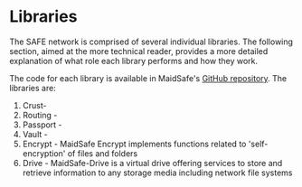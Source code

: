 # Libraries

The SAFE network is comprised of several individual libraries. The following section, aimed at the more technical reader, provides a more detailed explanation of what role each library performs and how they work.

The code for each library is available in MaidSafe's [GitHub repository](https://github.com/maidsafe). The libraries are:

1.  Crust- 
2.  Routing - 
3.  Passport - 
4.  Vault - 
5.  Encrypt - MaidSafe Encrypt implements functions related to 'self-encryption' of files and folders
6.  Drive - MaidSafe-Drive is a virtual drive offering services to store and retrieve information to any storage media including network file systems



